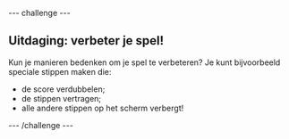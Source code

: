 \--- challenge \---

## Uitdaging: verbeter je spel!

Kun je manieren bedenken om je spel te verbeteren? Je kunt bijvoorbeeld speciale stippen maken die:

+ de score verdubbelen;
+ de stippen vertragen;
+ alle andere stippen op het scherm verbergt!

\--- /challenge \---
